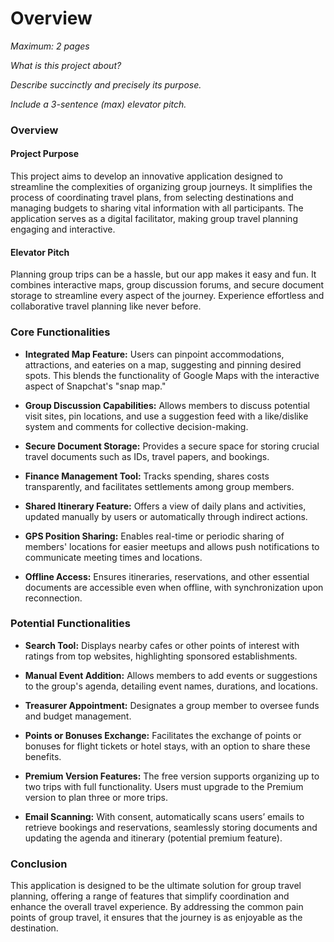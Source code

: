 # Overview

*Maximum: 2 pages*

*What is this project about?*

*Describe succinctly and precisely its purpose.*

*Include a 3-sentence (max) elevator pitch.*

### Overview

#### Project Purpose

This project aims to develop an innovative application designed to streamline the complexities of organizing group journeys. It simplifies the process of coordinating travel plans, from selecting destinations and managing budgets to sharing vital information with all participants. The application serves as a digital facilitator, making group travel planning engaging and interactive.

#### Elevator Pitch

Planning group trips can be a hassle, but our app makes it easy and fun. It combines interactive maps, group discussion forums, and secure document storage to streamline every aspect of the journey. Experience effortless and collaborative travel planning like never before.

### Core Functionalities

- **Integrated Map Feature:** Users can pinpoint accommodations, attractions, and eateries on a map, suggesting and pinning desired spots. This blends the functionality of Google Maps with the interactive aspect of Snapchat's "snap map."
  
- **Group Discussion Capabilities:** Allows members to discuss potential visit sites, pin locations, and use a suggestion feed with a like/dislike system and comments for collective decision-making.
  
- **Secure Document Storage:** Provides a secure space for storing crucial travel documents such as IDs, travel papers, and bookings.
  
- **Finance Management Tool:** Tracks spending, shares costs transparently, and facilitates settlements among group members.
  
- **Shared Itinerary Feature:** Offers a view of daily plans and activities, updated manually by users or automatically through indirect actions.
  
- **GPS Position Sharing:** Enables real-time or periodic sharing of members' locations for easier meetups and allows push notifications to communicate meeting times and locations.
  
- **Offline Access:** Ensures itineraries, reservations, and other essential documents are accessible even when offline, with synchronization upon reconnection.

### Potential Functionalities

- **Search Tool:** Displays nearby cafes or other points of interest with ratings from top websites, highlighting sponsored establishments.
  
- **Manual Event Addition:** Allows members to add events or suggestions to the group's agenda, detailing event names, durations, and locations.
  
- **Treasurer Appointment:** Designates a group member to oversee funds and budget management.
  
- **Points or Bonuses Exchange:** Facilitates the exchange of points or bonuses for flight tickets or hotel stays, with an option to share these benefits.
  
- **Premium Version Features:** The free version supports organizing up to two trips with full functionality. Users must upgrade to the Premium version to plan three or more trips.
  
- **Email Scanning:** With consent, automatically scans users’ emails to retrieve bookings and reservations, seamlessly storing documents and updating the agenda and itinerary (potential premium feature).

### Conclusion

This application is designed to be the ultimate solution for group travel planning, offering a range of features that simplify coordination and enhance the overall travel experience. By addressing the common pain points of group travel, it ensures that the journey is as enjoyable as the destination.
